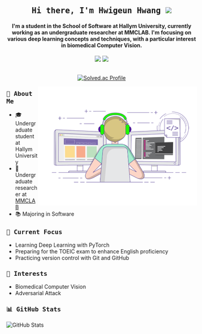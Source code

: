 <h2 align="center">
  <samp> Hi there, I'm Hwigeun Hwang <img src="https://media.giphy.com/media/hvRJCLFzcasrR4ia7z/giphy.gif" width="25"> </samp>
</h3>

<h4 align="center">
  I'm a student in the School of Software at Hallym University, currently working as an undergraduate researcher at MMCLAB. 
  I'm focusing on various deep learning concepts and techniques, with a particular interest in biomedical Computer Vision.
</h4>

<div  align= "center"> 
    <img src="https://img.shields.io/badge/Python-3776AB?style=for-the-badge&logo=Python&logoColor=white">
    <img src="https://img.shields.io/badge/PyTorch-EE4C2C?style=for-the-badge&logo=PyTorch&logoColor=white">
</div>

<br>

<p align="center">
  <a href="https://solved.ac/hiroot/">
    <img src="http://mazassumnida.wtf/api/v2/generate_badge?boj=hiroot" alt="Solved.ac Profile">
  </a>
</p>

<img align="right" alt="GIF" src="https://github.com/hgsy/hgsy/blob/main/assets/coding.gif?raw=true" width="420"/>

### <samp> 🚀 About Me </samp>
- 🎓 Undergraduate student at Hallym University
- 🔬 Undergraduate researcher at [MMCLAB](https://mmc.hallym.ac.kr/)
- 📚 Majoring in Software

### <samp> 🌱 Current Focus </samp>
- Learning Deep Learning with PyTorch
- Preparing for the TOEIC exam to enhance English proficiency
- Practicing version control with Git and GitHub

### <samp> 🎯 Interests </samp>
- Biomedical Computer Vision
- Adversarial Attack

### <samp> 📊 GitHub Stats </samp>
<div>
  <img src="https://github-readme-stats.vercel.app/api?username=hgsy&show_icons=true&theme=dracula&custom_title=GitHub%20Stats&card_width=400&theme=tokyonight" alt="GitHub Stats">
</div>
